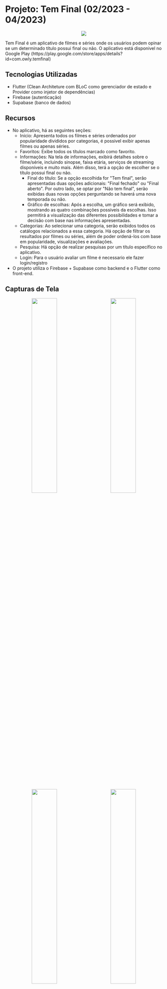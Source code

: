 # Projeto: Tem Final (02/2023 - 04/2023)

<p align="center">
<img src="https://github.com/andeersonluiz/temFinal/assets/42013276/5563246a-9486-480b-b311-60c61224c75b">
</p>
Tem Final é um aplicativo de filmes e séries onde os usuários podem opinar se um determinado título possui final ou não. O aplicativo está disponivel no Google Play (https://play.google.com/store/apps/details?id=com.owly.temfinal)

## Tecnologias Utilizadas

- Flutter (Clean Architeture com BLoC como gerenciador de estado e Provider como injetor de dependências)
- Firebase (autenticação)
- Supabase (banco de dados)

## Recursos

- No aplicativo, há as seguintes seções: 
  - Inicio: Apresenta todos os filmes e séries ordenados por popularidade divididos por categorias, é possivel exibir apenas filmes ou apenas séries.
  - Favoritos: Exibe todos os títulos marcado como favorito.
  - Informações: Na tela de informações, exibirá detalhes sobre o filme/série, incluindo sinopse, faixa etária, serviços de streaming disponíveis e muito mais. Além disso, terá a opção de escolher se o título possui final ou não.
    - Final do título: Se a opção escolhida for "Tem final", serão apresentadas duas opções adicionais: "Final fechado" ou "Final aberto". Por outro lado, se optar por "Não tem final", serão exibidas duas novas opções perguntando se haverá uma nova temporada ou não.
    - Gráfico de escolhas: Após a escolha, um gráfico será exibido, mostrando as quatro combinações possíveis da escolhas. Isso permitirá a visualização das diferentes possibilidades e tomar a decisão com base nas informações apresentadas.  
  - Categorias: Ao selecionar uma categoria, serão exibidos todos os catálogos relacionados a essa categoria. Há opção de filtrar os resultados por filmes ou séries, além de poder ordená-los com base em popularidade, visualizações e avaliações.
  - Pesquisa: Há opção de realizar pesquisas por um título específico no aplicativo.  
  - Login: Para o usuário avaliar um filme é necessario ele fazer login/registro
- O projeto utiliza o Firebase + Supabase como backend e o Flutter como front-end.

## Capturas de Tela

<p align="center">
<img src="https://github.com/andeersonluiz/temFinal/assets/42013276/6bd81098-8c16-4213-8187-23c5a60faa58" width="40%" >&nbsp;&nbsp;&nbsp;&nbsp;&nbsp;&nbsp;&nbsp;&nbsp;&nbsp;&nbsp;&nbsp;&nbsp;
<img src="https://github.com/andeersonluiz/temFinal/assets/42013276/d73a43e4-3f9c-4d3b-91e3-d694186b018d" width="40%" > 
</p>

<p align="center">
<img src="https://github.com/andeersonluiz/temFinal/assets/42013276/5e6f37cc-bdeb-42b4-bf18-80d332e96650"  width="40%">&nbsp;&nbsp;&nbsp;&nbsp;&nbsp;&nbsp;&nbsp;&nbsp;&nbsp;&nbsp;&nbsp;&nbsp;
<img src="https://github.com/andeersonluiz/temFinal/assets/42013276/a1df0910-439f-42b5-baaf-7e2f6a611103"  width="40%">
</p>  

## Contato

Caso tenha alguma dúvida ou deseje entrar em contato, você pode me encontrar em:

- [LinkedIn] https://www.linkedin.com/in/anderson-luiz-05b485208
- [Email] andeersonrocha1998@gmail.com

